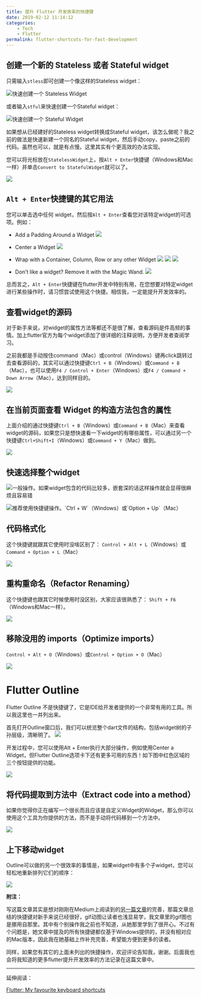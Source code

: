 ```yaml
---
title: 提升 Flutter 开发效率的快捷键
date: 2019-02-12 11:14:12
categories: 
    - Tech
    - Flutter
permalink: flutter-shortcuts-for-fast-development
---
```



## 创建一个新的 Stateless 或者 Stateful widget

只需输入`stless`即可创建一个像这样的Stateless widget：

![快速创建一个 Stateless Widget](https://i.loli.net/2019/02/12/5c623f4ea52fb.gif)

或者输入`stful`来快速创建一个Stateful widget：

![快速创建一个 Stateful Widget](https://i.loli.net/2019/02/12/5c623f4ebc6a0.gif)

如果想从已经建好的Stateless widget转换成Stateful widget，该怎么做呢？我之前的做法是快速新建一个同名的Stateful widget，然后手动copy、paste之前的代码。虽然也可以，就是有点慢。这里其实有个更高效的办法实现。

您可以将光标放在`StatelessWidget`上，按`Alt + Enter`快捷键（Windows和Mac一样）并单击`Convert to StatefulWidget`就可以了。

![](https://i.loli.net/2019/02/12/5c624124e1b2e.gif)

<!-- more -->

## `Alt + Enter`快捷键的其它用法

您可以单击选中任何 widget，然后按`Alt + Enter`查看您对该特定widget的可选项。例如：

- Add a Padding Around a Widget
![](https://i.loli.net/2019/02/12/5c624124d4e97.gif)

- Center a Widget
![](https://i.loli.net/2019/02/12/5c624123bfd70.gif)

- Wrap with a Container, Column, Row or any other Widget
![](https://i.loli.net/2019/02/12/5c62412406b6b.gif)
![](https://i.loli.net/2019/02/12/5c624123ec46a.gif)
![](https://i.loli.net/2019/02/12/5c624123c47c9.gif)

- Don’t like a widget? Remove it with the Magic Wand.
![](https://i.loli.net/2019/02/12/5c6243c21f5a6.gif)

总而言之，`Alt + Enter`快捷键在flutter开发中特别有用，在您想要对特定widget进行某些操作时，请习惯尝试使用这个快捷。相信我，一定能提升开发效率的。

## 查看widget的源码

对于新手来说，对widget的属性方法等都还不是很了解，查看源码是件高频的事情。加上flutter官方为每个widget添加了很详细的注释说明，方便开发者查阅学习。

之前我都是手动按住command（Mac）或control（Windows）键再click跳转过去查看源码的，其实可以通过快捷键`Ctrl + B`（Windows）或`Command + B`（Mac），也可以使用`F4 / Control + Enter`（Windows）或`F4 / Command + Down Arrow`（Mac），达到同样目的。

![](https://i.loli.net/2019/02/12/5c6264c4c5c44.gif)

## 在当前页面查看 Widget 的构造方法包含的属性

上面介绍的通过快捷键`Ctrl + B`（Windows）或`Command + B`（Mac）来查看widget的源码，如果您只是想快速看一下widget的有哪些属性，可以通过另一个快捷键`Ctrl+Shift+I`（Windows）或`Command + Y`（Mac）做到。

![](https://i.loli.net/2019/02/12/5c6264c57f89f.gif)

## 快速选择整个widget

![](https://i.loli.net/2019/02/12/5c626567c0175.gif "一般操作。如果widget包含的代码比较多，嵌套深的话这样操作就会显得很麻烦且容易错")

![](https://i.loli.net/2019/02/12/5c62656805b00.gif "推荐使用快捷键操作。`Ctrl + W`（Windows）或`Option + Up`（Mac）")

## 代码格式化

这个快捷键就跟其它使用时没啥区别了：
`Control + Alt + L`（Windows）或`Command + Option + L`（Mac）

![](https://i.loli.net/2019/02/12/5c62677c483f8.gif)

## 重构重命名（Refactor Renaming）

这个快捷键也跟其它时候使用时没区别，大家应该很熟悉了：
`Shift + F6`（Windows和Mac一样）。

![](https://i.loli.net/2019/02/12/5c626824df656.gif)

## 移除没用的 imports（Optimize imports）

`Control + Alt + O`（Windows）或`Control + Option + O`（Mac）

![](https://i.loli.net/2019/02/12/5c6268249128e.gif)


# Flutter Outline

Flutter Outline 不是快捷键了，它是IDE给开发者提供的一个非常有用的工具。所以我这里也一并列出来。

首先打开Outline窗口后，我们可以统览整个dart文件的结构，包括widget树的子孙层级，清晰明了。
![](https://i.loli.net/2019/02/12/5c626b24de53a.png)

开发过程中，您可以使用Alt + Enter执行大部分操作，例如使用Center a Widget，但Flutter Outline选项卡下还有更多可用的东西！如下图中红色区域的三个按钮提供的功能。

![](https://i.loli.net/2019/07/29/5d3ec0dc8ad8f42413.png)

##  将代码提取到方法中（Extract code into a method）

如果你觉得你正在编写一个很长而且应该是自定义Widget的Widget，那么你可以使用这个工具为你提供的方法，而不是手动将代码移到一个方法中。

![](https://i.loli.net/2019/02/12/5c626b261b4e1.gif)

## 上下移动widget

Outline可以做的另一个很效率的事情是，如果widget中有多个子widget，您可以轻松地重新排列它们的顺序：

![](https://i.loli.net/2019/02/12/5c626b255c53b.gif)


**附注：**

写这篇文章其实是想对刚刚在Medium上阅读到的[另一篇文章](https://medium.com/flutter-community/flutter-ide-shortcuts-for-faster-development-2ef45c51085b)的完善，那篇文章总结的快捷键对新手来说已经很好，gif动图让读者也浅显易学，我文章里的gif图也是挪用自那里。其中有个别操作我之前也不知道，从她那里学到了很开心。不过有个问题是，她文章中提及的所有快捷键都仅基于Windows提供的，并没有相对应的Mac版本，因此我在她基础上作补充完善，希望能方便到更多的读者。

同样，如果您有其它的上面未列出的快捷操作，欢迎评论告知我，谢谢。后面我也会将我知道的更多flutter提升开发效率的方法记录在这篇文章中。


-------

延伸阅读：

[Flutter: My favourite keyboard shortcuts](https://medium.com/coding-with-flutter/flutter-my-favourite-keyboard-shortcuts-63f6474afc8c)
